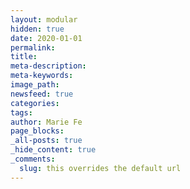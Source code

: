 ```yaml
---
layout: modular
hidden: true
date: 2020-01-01
permalink:
title:
meta-description:
meta-keywords:
image_path:
newsfeed: true
categories:
tags:
author: Marie Fe
page_blocks:
_all-posts: true
_hide_content: true
_comments:
  slug: this overrides the default url  
---
```

